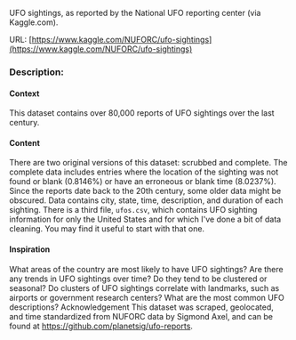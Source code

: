 UFO sightings, as reported by the National UFO reporting center (via Kaggle.com).

URL: [https://www.kaggle.com/NUFORC/ufo-sightings](https://www.kaggle.com/NUFORC/ufo-sightings)

### Description:

#### Context
This dataset contains over 80,000 reports of UFO sightings over the last century.

#### Content  
There are two original versions of this dataset: scrubbed and complete. The complete data includes entries where the location of the sighting was not found or blank (0.8146%) or have an erroneous or blank time (8.0237%). Since the reports date back to the 20th century, some older data might be obscured. Data contains city, state, time, description, and duration of each sighting. There is a third file, `ufos.csv`, which contains UFO sighting information for only the United States and for which I've done a bit of data cleaning. You may find it useful to start with that one.

#### Inspiration  
What areas of the country are most likely to have UFO sightings?
Are there any trends in UFO sightings over time? Do they tend to be clustered or seasonal?
Do clusters of UFO sightings correlate with landmarks, such as airports or government research centers?
What are the most common UFO descriptions?
Acknowledgement
This dataset was scraped, geolocated, and time standardized from NUFORC data by Sigmond Axel, and can be found at https://github.com/planetsig/ufo-reports.

